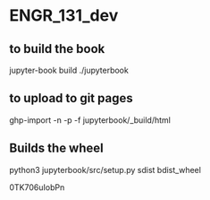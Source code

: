 # ENGR_131_dev

## to build the book

 jupyter-book build ./jupyterbook 

 ## to upload to git pages

 ghp-import -n -p -f jupyterbook/_build/html

 ## Builds the wheel

 python3 jupyterbook/src/setup.py sdist bdist_wheel

0TK706uIobPn